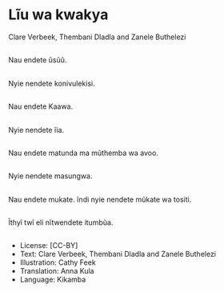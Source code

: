 # Lĩu wa kwakya
Clare Verbeek, Thembani
Dladla and Zanele
Buthelezi

##
Nau endete ũsũũ.


##
Nyie nendete
konivulekisi.


##
Nau endete Kaawa.


##
Nyie nendete ĩia.


##
Nau endete matunda
ma mũthemba wa avoo.


##
Nyie nendete
masungwa.


##
Nau endete mukate.
ĩndi nyie nendete
mũkate wa tositi.


##
Ĩthyĩ twĩ eli nĩtwendete
itumbũa.


##
* License: [CC-BY]
* Text: Clare Verbeek, Thembani Dladla and Zanele
Buthelezi
* Illustration: Cathy Feek
* Translation: Anna Kula
* Language: Kikamba

